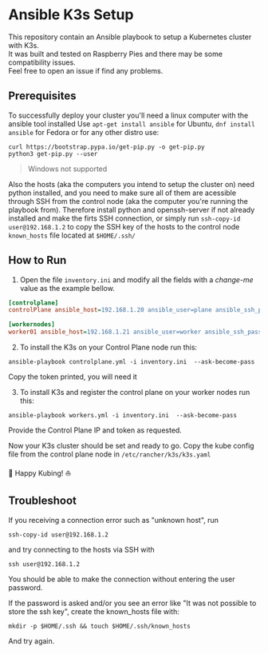# Ansible K3s Setup
This repository contain an Ansible playbook to setup a Kubernetes cluster with K3s. </br>
It was built and tested on Raspberry Pies and there may be some compatibility issues. </br>
Feel free to open an issue if find any problems.

## Prerequisites
To successfully deploy your cluster you'll need a linux computer with the ansible tool installed
Use `apt-get install ansible` for Ubuntu, `dnf install ansible` for Fedora or for any other distro use:
```
curl https://bootstrap.pypa.io/get-pip.py -o get-pip.py
python3 get-pip.py --user
```
> Windows not supported

Also the hosts (aka the computers you intend to setup the cluster on) need python installed, and you need to make sure all of them are acessible through SSH from the control node (aka the computer you're running the playbook from). Therefore install python and openssh-server if not already installed and make the firts  SSH connection, or simply run `ssh-copy-id user@192.168.1.2` to copy the SSH key of the hosts to the control node `known_hosts` file located at `$HOME/.ssh/`

## How to Run

1. Open the file `inventory.ini` and modify all the fields with a *change-me* value as the example bellow.

~~~ ini
[controlplane]
controlPlane ansible_host=192.168.1.20 ansible_user=plane ansible_ssh_pass=123456

[workernodes]
worker01 ansible_host=192.168.1.21 ansible_user=worker ansible_ssh_pass=123456
~~~

2. To install the K3s on your Control Plane node run this:

~~~ batch
ansible-playbook controlplane.yml -i inventory.ini  --ask-become-pass
~~~
Copy the token printed, you will need it

3. To install K3s and register the control plane on your worker nodes run this:

~~~ batch
ansible-playbook workers.yml -i inventory.ini  --ask-become-pass
~~~

Provide the Control Plane IP and token as requested.

Now your K3s cluster should be set and ready to go.
Copy the kube config file from the control plane node in `/etc/rancher/k3s/k3s.yaml`

:ocean: Happy Kubing! :boat:

## Troubleshoot
If you receiving a connection error such as "unknown host", run 
```
ssh-copy-id user@192.168.1.2
``` 
and try connecting to the hosts via SSH with
```
ssh user@192.168.1.2
```
You should be able to make the connection without entering the user password. 

If the password is asked and/or you see an error like "It was not possible to store the ssh key", create the known_hosts file with:
```
mkdir -p $HOME/.ssh && touch $HOME/.ssh/known_hosts
``` 
And try again.
